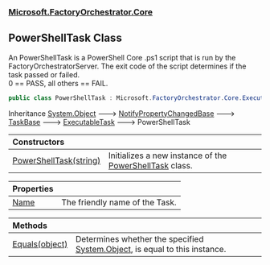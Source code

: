 ### [Microsoft.FactoryOrchestrator.Core](Microsoft_FactoryOrchestrator_Core.md 'Microsoft.FactoryOrchestrator.Core')
## PowerShellTask Class
An PowerShellTask is a PowerShell Core .ps1 script that is run by the FactoryOrchestratorServer. The exit code of the script determines if the task passed or failed.  
0 == PASS, all others == FAIL.  
```csharp
public class PowerShellTask : Microsoft.FactoryOrchestrator.Core.ExecutableTask
```

Inheritance [System.Object](https://docs.microsoft.com/en-us/dotnet/api/System.Object 'System.Object') &#129106; [NotifyPropertyChangedBase](Microsoft_FactoryOrchestrator_Core_NotifyPropertyChangedBase.md 'Microsoft.FactoryOrchestrator.Core.NotifyPropertyChangedBase') &#129106; [TaskBase](Microsoft_FactoryOrchestrator_Core_TaskBase.md 'Microsoft.FactoryOrchestrator.Core.TaskBase') &#129106; [ExecutableTask](Microsoft_FactoryOrchestrator_Core_ExecutableTask.md 'Microsoft.FactoryOrchestrator.Core.ExecutableTask') &#129106; PowerShellTask  

| Constructors | |
| :--- | :--- |
| [PowerShellTask(string)](Microsoft_FactoryOrchestrator_Core_PowerShellTask_PowerShellTask(string).md 'Microsoft.FactoryOrchestrator.Core.PowerShellTask.PowerShellTask(string)') | Initializes a new instance of the [PowerShellTask](Microsoft_FactoryOrchestrator_Core_PowerShellTask.md 'Microsoft.FactoryOrchestrator.Core.PowerShellTask') class.<br/> |

| Properties | |
| :--- | :--- |
| [Name](Microsoft_FactoryOrchestrator_Core_PowerShellTask_Name.md 'Microsoft.FactoryOrchestrator.Core.PowerShellTask.Name') | The friendly name of the Task.<br/> |

| Methods | |
| :--- | :--- |
| [Equals(object)](Microsoft_FactoryOrchestrator_Core_PowerShellTask_Equals(object).md 'Microsoft.FactoryOrchestrator.Core.PowerShellTask.Equals(object)') | Determines whether the specified [System.Object](https://docs.microsoft.com/en-us/dotnet/api/System.Object 'System.Object'), is equal to this instance.<br/> |
